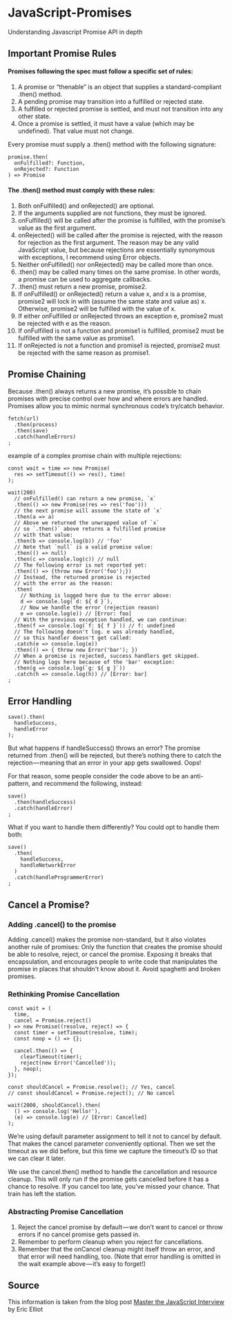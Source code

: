 # JavaScript-Promises
Understanding Javascript Promise API in depth


## Important Promise Rules

#### Promises following the spec must follow a specific set of rules:
1. A promise or “thenable” is an object that supplies a standard-compliant .then() method.
2. A pending promise may transition into a fulfilled or rejected state.
3. A fulfilled or rejected promise is settled, and must not transition into any other state.
4. Once a promise is settled, it must have a value (which may be undefined). That value must not change.

Every promise must supply a .then() method with the following signature:
```
promise.then(
  onFulfilled?: Function,
  onRejected?: Function
) => Promise
```

#### The .then() method must comply with these rules:
1. Both onFulfilled() and onRejected() are optional.
2. If the arguments supplied are not functions, they must be ignored.
3. onFulfilled() will be called after the promise is fulfilled, with the promise’s value as the first argument.
4. onRejected() will be called after the promise is rejected, with the reason for rejection as the first argument. The reason      may be any valid JavaScript value, but because rejections are essentially synonymous with exceptions, I recommend using        Error objects.
5. Neither onFulfilled() nor onRejected() may be called more than once.
6. .then() may be called many times on the same promise. In other words, a promise can be used to aggregate callbacks.
7. .then() must return a new promise, promise2.
8. If onFulfilled() or onRejected() return a value x, and x is a promise, promise2 will lock in with (assume the same state and    value as) x. Otherwise, promise2 will be fulfilled with the value of x.
9. If either onFulfilled or onRejected throws an exception e, promise2 must be rejected with e as the reason.
10. If onFulfilled is not a function and promise1 is fulfilled, promise2 must be fulfilled with the same value as promise1.
11. If onRejected is not a function and promise1 is rejected, promise2 must be rejected with the same reason as promise1.

## Promise Chaining
Because .then() always returns a new promise, it’s possible to chain promises with precise control over how and where errors are handled. Promises allow you to mimic normal synchronous code’s try/catch behavior.
```
fetch(url)
  .then(process)
  .then(save)
  .catch(handleErrors)
;
```

example of a complex promise chain with multiple rejections:
```
const wait = time => new Promise(
  res => setTimeout(() => res(), time)
);

wait(200)
  // onFulfilled() can return a new promise, `x`
  .then(() => new Promise(res => res('foo')))
  // the next promise will assume the state of `x`
  .then(a => a)
  // Above we returned the unwrapped value of `x`
  // so `.then()` above returns a fulfilled promise
  // with that value:
  .then(b => console.log(b)) // 'foo'
  // Note that `null` is a valid promise value:
  .then(() => null)
  .then(c => console.log(c)) // null
  // The following error is not reported yet:
  .then(() => {throw new Error('foo');})
  // Instead, the returned promise is rejected
  // with the error as the reason:
  .then(
    // Nothing is logged here due to the error above:
    d => console.log(`d: ${ d }`),
    // Now we handle the error (rejection reason)
    e => console.log(e)) // [Error: foo]
  // With the previous exception handled, we can continue:
  .then(f => console.log(`f: ${ f }`)) // f: undefined
  // The following doesn't log. e was already handled,
  // so this handler doesn't get called:
  .catch(e => console.log(e))
  .then(() => { throw new Error('bar'); })
  // When a promise is rejected, success handlers get skipped.
  // Nothing logs here because of the 'bar' exception:
  .then(g => console.log(`g: ${ g }`))
  .catch(h => console.log(h)) // [Error: bar]
;
```

## Error Handling
```
save().then(
  handleSuccess,
  handleError
);
```
But what happens if handleSuccess() throws an error? The promise returned from .then() will be rejected, but there’s nothing there to catch the rejection — meaning that an error in your app gets swallowed. Oops!

For that reason, some people consider the code above to be an anti-pattern, and recommend the following, instead:
```
save()
  .then(handleSuccess)
  .catch(handleError)
;
```

What if you want to handle them differently? You could opt to handle them both:
```
save()
  .then(
    handleSuccess,
    handleNetworkError
  )
  .catch(handleProgrammerError)
;
```

## Cancel a Promise?
### Adding .cancel() to the promise
Adding .cancel() makes the promise non-standard, but it also violates another rule of promises: Only the function that creates the promise should be able to resolve, reject, or cancel the promise. Exposing it breaks that encapsulation, and encourages people to write code that manipulates the promise in places that shouldn't know about it. Avoid spaghetti and broken promises.

### Rethinking Promise Cancellation
```
const wait = (
  time,
  cancel = Promise.reject()
) => new Promise((resolve, reject) => {
  const timer = setTimeout(resolve, time);
  const noop = () => {};

  cancel.then(() => {
    clearTimeout(timer);
    reject(new Error('Cancelled'));
  }, noop);
});

const shouldCancel = Promise.resolve(); // Yes, cancel
// const shouldCancel = Promise.reject(); // No cancel

wait(2000, shouldCancel).then(
  () => console.log('Hello!'),
  (e) => console.log(e) // [Error: Cancelled]
); 
```

We’re using default parameter assignment to tell it not to cancel by default. That makes the cancel parameter conveniently optional. Then we set the timeout as we did before, but this time we capture the timeout’s ID so that we can clear it later.

We use the cancel.then() method to handle the cancellation and resource cleanup. This will only run if the promise gets cancelled before it has a chance to resolve. If you cancel too late, you’ve missed your chance. That train has left the station.

### Abstracting Promise Cancellation
1. Reject the cancel promise by default — we don’t want to cancel or throw errors if no cancel promise gets passed in.
2. Remember to perform cleanup when you reject for cancellations.
3. Remember that the onCancel cleanup might itself throw an error, and that error will need handling, too. (Note that error      handling is omitted in the wait example above — it’s easy to forget!)


## Source
This information is taken from the blog post [Master the JavaScript Interview](https://medium.com/javascript-scene/master-the-javascript-interview-what-is-a-promise-27fc71e77261) by  Eric Elliot

